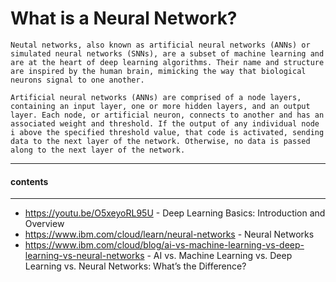 # What is a Neural Network?
    Neutal networks, also known as artificial neural networks (ANNs) or simulated neural networks (SNNs), are a subset of machine learning and are at the heart of deep learning algorithms. Their name and structure are inspired by the human brain, mimicking the way that biological neurons signal to one another.

    Artificial neural networks (ANNs) are comprised of a node layers, containing an input layer, one or more hidden layers, and an output layer. Each node, or artificial neuron, connects to another and has an associated weight and threshold. If the output of any individual node i above the specified threshold value, that code is activated, sending data to the next layer of the network. Otherwise, no data is passed along to the next layer of the network.



*****
#### contents
******
* https://youtu.be/O5xeyoRL95U - Deep Learning Basics: Introduction and Overview
* https://www.ibm.com/cloud/learn/neural-networks - Neural Networks
* https://www.ibm.com/cloud/blog/ai-vs-machine-learning-vs-deep-learning-vs-neural-networks - AI vs. Machine Learning vs. Deep Learning vs. Neural Networks: What’s the Difference?